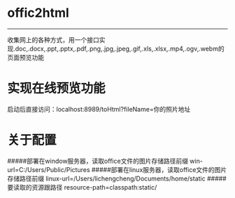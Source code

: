 # offic2html
---
收集网上的各种方式，用一个接口实现.doc,.docx,.ppt,.pptx,.pdf,.png,.jpg,.jpeg,.gif,.xls,.xlsx,.mp4,.ogv,.webm的页面预览功能

# 实现在线预览功能
启动后直接访问：localhost:8989/toHtml?fileName=你的照片地址


# 关于配置

#####部署在window服务器，读取office文件的图片存储路径前缀
win-url=C:/Users/Public/Pictures
#####部署在linux服务器，读取office文件的图片存储路径前缀
linux-url=/Users/lichengcheng/Documents/home/static
#####要读取的资源跟路径
resource-path=classpath:static/


